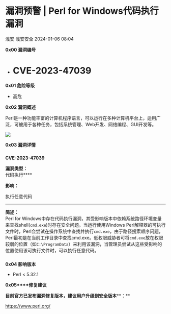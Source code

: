 #  漏洞预警 | Perl for Windows代码执行漏洞   
浅安  浅安安全   2024-01-06 08:04  
  
**0x00 漏洞编号**  
- # CVE-2023-47039  
  
**0x01 危险等级**  
- 高危  
  
**0x02 漏洞概述**  
  
Perl是一种功能丰富的计算机程序语言，可以运行在多种计算机平台上，适用广泛，可被用于各种任务，包括系统管理、Web开发、网络编程、GUI开发等。  
  
![](https://mmbiz.qpic.cn/sz_mmbiz_png/7stTqD182SVf4l3mQ5GChVwbuHwZJvIOF3odCq3AP3OlHoTz1JAAe2343nib9kk4knajuibAJY5LTAdJ8qp98iamg/640?wx_fmt=png&from=appmsg "")  
  
**0x03 漏洞详情**  
###   
###   
  
**CVE-2023-47039**  
  
**漏洞类型：**  
代码执行****  
  
**影响：**  
  
执行任意代码  
  
****  
  
**简述：**  
Perl for Windows中存在代码执行漏洞，其受影响版本中依赖系统路径环境变量来查找shell(`cmd.exe`)时存在安全问题。当运行使用Windows Perl解释器的可执行文件时，Perl会尝试在操作系统中查找并执行`cmd.exe`，由于路径搜索顺序问题，Perl最初是在当前工作目录中查找cmd.exe。低权限威胁者可将`cmd.exe`放在权限较弱的位置（如`C:\ProgramData`）来利用该漏洞，当管理员尝试从这些受影响的位置使用该可执行文件时，可以执行任意代码。  
###   
  
**0x04 影响版本**  
- Perl < 5.32.1  
  
**0x05****修复建议**  
  
**目前官方已发布漏洞修复版本，建议用户升级到安全版本****：**  
  
https://www.perl.org/  
  
  
  
